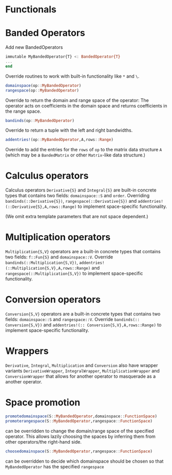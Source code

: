 
# Functionals

# Banded Operators

Add new BandedOperators

```julia
immutable MyBandedOperator{T} <: BandedOperator{T}
...
end
```

Override routines to work with built-in functionality like `*` and `\`.

```julia
domainspace(op::MyBandedOperator)
rangespace(op::MyBandedOperator)
```

Override to return the domain and range space of the operator:  The operator acts on coefficients in the domain space and returns coefficients in the range space.

```julia
bandinds(op::MyBandedOperator)
```

Override to return a tuple with the left and right bandwidths.

```julia
addentries!(op::MyBandedOperator,A,rows::Range)
```

Override to add the entries for the `rows` of `op` to the matrix data structure `A` (which may be a `BandedMatrix` or other `Matrix`-like data structure.)

# Calculus operators

Calculus operators `Derivative{S}` and `Integral{S}` are built-in concrete types that contains two fields: `domainspace::S` and `order`.  Overriding `bandinds(::Derivative{S})`, `rangespace(::Derivative{S})` and `addentries!(::Derivative{S},A,rows::Range)` to implement space-specific functionality.

(We omit extra template parameters that are not space dependent.)


# Multiplication operators

`Multiplication{S,V}` operators are a built-in concrete types that contains two fields: `f::Fun{S}` and `domainspace::V`.  Override `bandinds(::Multiplication{S,V})`, `addentries!(::Multiplication{S,V},A,rows::Range)` and `rangespace(::Multiplication{S,V})` to implement space-specific functionality.

# Conversion operators

`Conversion{S,V}` operators are a built-in concrete types that contains two fields: `domainspace::S` and `rangespace::V`.  Override `bandinds(:: Conversion{S,V})` and `addentries!(:: Conversion{S,V},A,rows::Range)` to implement space-specific functionality.


# Wrappers

`Derivative`, `Integral`, `Multiplication` and `Conversion` also have wrapper variants `DerivativeWrapper`, `IntegralWrapper`, `MultiplicationWrapper` and `ConversionWrapper` that allows for another operator to masquerade as a another operator.


# Space promotion

```julia
promotedomainspace(S::MyBandedOperator,domainspace::FunctionSpace)
promoterangespace(S::MyBandedOperator,rangespace::FunctionSpace)
```
can be overridden to change the domain/range space of the specified operator.  This allows lazily choosing the spaces by inferring them from other operators/the right-hand side.


```julia
choosedomainspace(S::MyBandedOperator,rangespace::FunctionSpace)
```
can be overridden to decide which domainspace should be chosen so that `MyBandedOperator` has the specified `rangespace`
